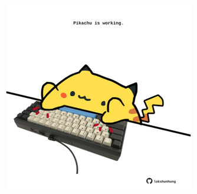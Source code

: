 <!-- built at 13/08/2025, 15:00:28 UTC -->
<p align="center">
  <img width="500" height="500" src="./ReadmeImage.svg">
</p>
